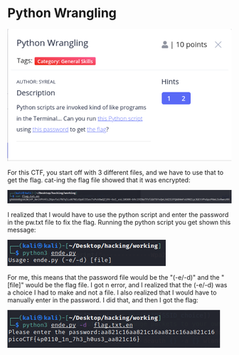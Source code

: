 # Python Wrangling

![](../../.gitbook/assets/image%20%2878%29.png)

For this CTF, you start off with 3 different files, and we have to use that to get the flag. cat-ing the flag file showed that it was encrypted:

![](../../.gitbook/assets/image%20%2856%29.png)

I realized that I would have to use the python script and enter the password in the pw.txt file to fix the flag. Running the python script you get shown this message:

![](../../.gitbook/assets/image%20%2873%29.png)

For me, this means that the password file would be the "\(-e/-d\)" and the "\[file\]" would be the flag file. I got n error, and I realized that the \(-e/-d\) was a choice I had to make and not a file. I also realized that I would have to manually enter in the password. I did that, and then I got the flag:

![](../../.gitbook/assets/image%20%2864%29.png)

